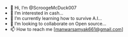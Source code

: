 - 👋 Hi, I’m @ScroogeMcDuck007
- 👀 I’m interested in cash...
- 🌱 I’m currently learning how to survive A.I...
- 💞️ I’m looking to collaborate on Open source...
- 📫 How to reach me [manwarsamyak661@gmail.com]

<!---
ScroogeMcDuck007/ScroogeMcDuck007 is a ✨ special ✨ repository because its `README.md` (this file) appears on your GitHub profile.
You can click the Preview link to take a look at your changes.
--->
